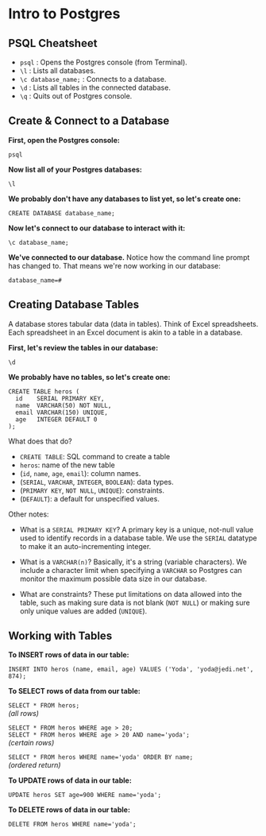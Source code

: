# Intro to Postgres

## PSQL Cheatsheet

 * `psql` : Opens the Postgres console (from Terminal).
 * `\l` : Lists all databases.
 * `\c database_name;` : Connects to a database.
 * `\d` : Lists all tables in the connected database.
 * `\q` : Quits out of Postgres console.

## Create & Connect to a Database

**First, open the Postgres console:**

`psql`

**Now list all of your Postgres databases:**

`\l`

**We probably don't have any databases to list yet, so let's create one:**

`CREATE DATABASE database_name;`

**Now let's connect to our database to interact with it:**

`\c database_name;`

**We've connected to our database.** Notice how the command line prompt has changed to. That means we're now working in our database:

`database_name=#`

## Creating Database Tables

A database stores tabular data (data in tables). Think of Excel spreadsheets. Each spreadsheet in an Excel document is akin to a table in a database.

**First, let's review the tables in our database:**

 `\d`

**We probably have no tables, so let's create one:**

```
CREATE TABLE heros (
  id    SERIAL PRIMARY KEY,
  name  VARCHAR(50) NOT NULL,
  email VARCHAR(150) UNIQUE,
  age   INTEGER DEFAULT 0
);
```

What does that do?

- `CREATE TABLE`: SQL command to create a table
- `heros`: name of the new table
- (`id`, `name`, `age`, `email`): column names.
- (`SERIAL`, `VARCHAR`, `INTEGER`, `BOOLEAN`): data types.
- (`PRIMARY KEY`, `NOT NULL`, `UNIQUE`): constraints.
- (`DEFAULT`): a default for unspecified values.

Other notes:

- What is a `SERIAL PRIMARY KEY`? A primary key is a unique, not-null value used to identify records in a database table. We use the `SERIAL` datatype to make it an auto-incrementing integer.

- What is a `VARCHAR(n)`? Basically, it's a string (variable characters). We include a character limit when specifying a `VARCHAR` so Postgres can monitor the maximum possible data size in our database.

- What are constraints? These put limitations on data allowed into the table, such as making sure data is not blank (`NOT NULL`) or making sure only unique values are added (`UNIQUE`).


## Working with Tables 

**To INSERT rows of data in our table:**

`INSERT INTO heros (name, email, age) VALUES ('Yoda', 'yoda@jedi.net', 874);`

**To SELECT rows of data from our table:**

`SELECT * FROM heros;`  
*(all rows)*

`SELECT * FROM heros WHERE age > 20;`  
`SELECT * FROM heros WHERE age > 20 AND name='yoda';`  
*(certain rows)*

`SELECT * FROM heros WHERE name='yoda' ORDER BY name;`  
*(ordered return)*

**To UPDATE rows of data in our table:**

`UPDATE heros SET age=900 WHERE name='yoda';`

**To DELETE rows of data in our table:**

`DELETE FROM heros WHERE name='yoda';`



